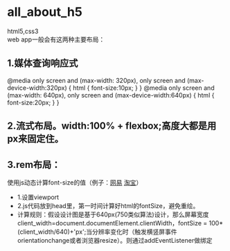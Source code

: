 # all_about_h5
html5,css3  
web app一般会有这两种主要布局： 
## 1.媒体查询响应式  
@media only screen and (max-width: 320px), only screen and (max-device-width:320px) {
    html {
      font-size:10px;
    }
}
@media only screen and (max-width: 640px), only screen and (max-device-width:640px) {
    html {
      font-size:20px;
    }
}
## 2.流式布局。width:100% + flexbox;高度大都是用px来固定住。  
## 3.rem布局：  
使用js动态计算font-size的值（例子：[网易](http://3g.163.com/touch/all?version=v_standard) [淘宝](https://m.taobao.com/?sprefer=sypc00#index)）  
  * 1.设置viewport  
    <meta name="viewport" content="width=device-width,initial-scale=1.0,minimum-scale=1.0,maximum-scale=1.0,user-scalable=no,minimal-ui" />  
  * 2.js代码放到head里，第一时间计算好html的fontSize，避免重绘。  
  * 计算规则：假设设计图是基于640px(750类似算法)设计，那么屏幕宽度 client_width=document.documentElement.clientWidth，fontSize = 100*(client_width/640)+'px';当分辨率变化时（触发横竖屏事件orientationchange或者浏览器resize）。则通过addEventListener做绑定

